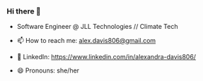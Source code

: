 ### Hi there 👋

- Software Engineer @ JLL Technologies // Climate Tech

- 📫 How to reach me: alex.davis806@gmail.com
- 📱 LinkedIn: https://www.linkedin.com/in/alexandra-davis806/
- 😄 Pronouns: she/her

<!--
**alexandradavis806/alexandradavis806** is a ✨ _special_ ✨ repository because its `README.md` (this file) appears on your GitHub profile.

Here are some ideas to get you started:

- I’m currently working as a software engineering intern with a company called RealBlocks
- 🌱 I’m currently learning various roles with a focus on full stack and system engineering, as well as product management
- 👯 I have a separate github for my internship role, so that's why my green squares are minimal right now :-)
- 📫 How to reach me: alex.davis806@gmail.com
- 😄 Pronouns: she/her
-->
